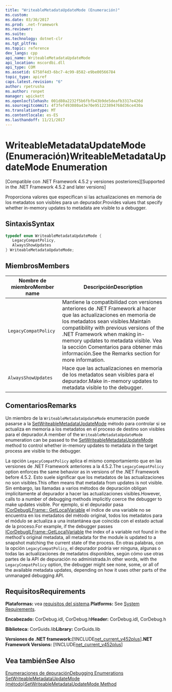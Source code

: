 ```yaml
---
title: "WriteableMetadataUpdateMode (Enumeración)"
ms.custom: 
ms.date: 03/30/2017
ms.prod: .net-framework
ms.reviewer: 
ms.suite: 
ms.technology: dotnet-clr
ms.tgt_pltfrm: 
ms.topic: reference
dev_langs: cpp
api_name: WriteableMetadataUpdateMode
api_location: mscordbi.dll
api_type: COM
ms.assetid: 6758f4d3-6bc7-4c99-8582-e9be00566784
topic_type: apiref
caps.latest.revision: "6"
author: rpetrusha
ms.author: ronpet
manager: wpickett
ms.openlocfilehash: 001d80a2232f5b6fbfb43b9de5deafb3317e426d
ms.sourcegitcommit: 4f3fef493080a43e70e951223894768d36ce430a
ms.translationtype: MT
ms.contentlocale: es-ES
ms.lasthandoff: 11/21/2017
---
```

# <a name="writeablemetadataupdatemode-enumeration"></a><span data-ttu-id="a9454-102">WriteableMetadataUpdateMode (Enumeración)</span><span class="sxs-lookup"><span data-stu-id="a9454-102">WriteableMetadataUpdateMode Enumeration</span></span>
<span data-ttu-id="a9454-103">[Compatible con .NET Framework 4.5.2 y versiones posteriores]</span><span class="sxs-lookup"><span data-stu-id="a9454-103">[Supported in the .NET Framework 4.5.2 and later versions]</span></span>  
  
 <span data-ttu-id="a9454-104">Proporciona valores que especifican si las actualizaciones en memoria de los metadatos son visibles para un depurador.</span><span class="sxs-lookup"><span data-stu-id="a9454-104">Provides values that specify whether in-memory updates to metadata are visible to a debugger.</span></span>  
  
## <a name="syntax"></a><span data-ttu-id="a9454-105">Sintaxis</span><span class="sxs-lookup"><span data-stu-id="a9454-105">Syntax</span></span>  
  
```cpp
typedef enum WriteableMetadataUpdateMode {  
   LegacyCompatPolicy,  
   AlwaysShowUpdates  
} WriteableMetadataUpdateMode;  
```  
  
## <a name="members"></a><span data-ttu-id="a9454-106">Miembros</span><span class="sxs-lookup"><span data-stu-id="a9454-106">Members</span></span>  
  
|<span data-ttu-id="a9454-107">Nombre de miembro</span><span class="sxs-lookup"><span data-stu-id="a9454-107">Member name</span></span>|<span data-ttu-id="a9454-108">Descripción</span><span class="sxs-lookup"><span data-stu-id="a9454-108">Description</span></span>|  
|-----------------|-----------------|  
|`LegacyCompatPolicy`|<span data-ttu-id="a9454-109">Mantiene la compatibilidad con versiones anteriores de .NET Framework al hacer que las actualizaciones en memoria de los metadatos sean visibles.</span><span class="sxs-lookup"><span data-stu-id="a9454-109">Maintain compatibility with previous versions of the .NET Framework when making in-memory updates to metadata visible.</span></span> <span data-ttu-id="a9454-110">Vea la sección Comentarios para obtener más información.</span><span class="sxs-lookup"><span data-stu-id="a9454-110">See the Remarks section for more information.</span></span>|  
|`AlwaysShowUpdates`|<span data-ttu-id="a9454-111">Hace que las actualizaciones en memoria de los metadatos sean visibles para el depurador.</span><span class="sxs-lookup"><span data-stu-id="a9454-111">Make in-memory updates to metadata visible to the debugger.</span></span>|  
  
## <a name="remarks"></a><span data-ttu-id="a9454-112">Comentarios</span><span class="sxs-lookup"><span data-stu-id="a9454-112">Remarks</span></span>  
 <span data-ttu-id="a9454-113">Un miembro de la `WriteableMetadataUpdateMode` enumeración puede pasarse a la [SetWriteableMetadataUpdateMode](../../../../docs/framework/unmanaged-api/debugging/icordebugprocess7-setwriteablemetadataupdatemode-method.md) método para controlar si se actualiza en memoria a los metadatos en el proceso de destino son visibles para el depurador.</span><span class="sxs-lookup"><span data-stu-id="a9454-113">A member of the `WriteableMetadataUpdateMode` enumeration can be passed to the [SetWriteableMetadataUpdateMode](../../../../docs/framework/unmanaged-api/debugging/icordebugprocess7-setwriteablemetadataupdatemode-method.md) method to control whether in-memory updates to metadata in the target process are visible to the debugger.</span></span>  
  
 <span data-ttu-id="a9454-114">La opción `LegacyCompatPolicy` aplica el mismo comportamiento que en las versiones de .NET Framework anteriores a la 4.5.2.</span><span class="sxs-lookup"><span data-stu-id="a9454-114">The `LegacyCompatPolicy` option enforces the same behavior as in versions of the .NET Framework before 4.5.2.</span></span> <span data-ttu-id="a9454-115">Esto suele significar que los metadatos de las actualizaciones no son visibles.</span><span class="sxs-lookup"><span data-stu-id="a9454-115">This often means that metadata from updates is not visible.</span></span> <span data-ttu-id="a9454-116">Sin embargo, las llamadas a varios métodos de depuración obligan implícitamente al depurador a hacer las actualizaciones visibles.</span><span class="sxs-lookup"><span data-stu-id="a9454-116">However, calls to a number of debugging methods implicitly coerce the debugger to make updates visible.</span></span> <span data-ttu-id="a9454-117">Por ejemplo, si el depurador pasa [ICorDebugILFrame:: GetLocalVariable](../../../../docs/framework/unmanaged-api/debugging/icordebugilframe-getlocalvariable-method.md) el índice de una variable no se encuentra en los metadatos del método original, todos los metadatos para el módulo se actualiza a una instantánea que coincida con el estado actual de la proceso.</span><span class="sxs-lookup"><span data-stu-id="a9454-117">For example, if the debugger passes [ICorDebugILFrame::GetLocalVariable](../../../../docs/framework/unmanaged-api/debugging/icordebugilframe-getlocalvariable-method.md) the index of a variable not found in the method's original metadata, all metadata for the module is updated to a snapshot matching the current state of the process.</span></span> <span data-ttu-id="a9454-118">En otras palabras, con la opción `LegacyCompatPolicy`, el depurador podría ver ninguna, algunas o todas las actualizaciones de metadatos disponibles, según cómo use otras partes de la API de depuración no administrada.</span><span class="sxs-lookup"><span data-stu-id="a9454-118">In other words, with the `LegacyCompatPolicy` option, the debugger might see none, some, or all of the available metadata updates, depending on how it uses other parts of the unmanaged debugging API.</span></span>  
  
## <a name="requirements"></a><span data-ttu-id="a9454-119">Requisitos</span><span class="sxs-lookup"><span data-stu-id="a9454-119">Requirements</span></span>  
 <span data-ttu-id="a9454-120">**Plataformas:** vea [requisitos del sistema](../../../../docs/framework/get-started/system-requirements.md).</span><span class="sxs-lookup"><span data-stu-id="a9454-120">**Platforms:** See [System Requirements](../../../../docs/framework/get-started/system-requirements.md).</span></span>  
  
 <span data-ttu-id="a9454-121">**Encabezado:** CorDebug.idl, CorDebug.h</span><span class="sxs-lookup"><span data-stu-id="a9454-121">**Header:** CorDebug.idl, CorDebug.h</span></span>  
  
 <span data-ttu-id="a9454-122">**Biblioteca:** CorGuids.lib</span><span class="sxs-lookup"><span data-stu-id="a9454-122">**Library:** CorGuids.lib</span></span>  
  
 <span data-ttu-id="a9454-123">**Versiones de .NET framework:**[!INCLUDE[net_current_v452plus](../../../../includes/net-current-v452plus-md.md)]</span><span class="sxs-lookup"><span data-stu-id="a9454-123">**.NET Framework Versions:** [!INCLUDE[net_current_v452plus](../../../../includes/net-current-v452plus-md.md)]</span></span>  
  
## <a name="see-also"></a><span data-ttu-id="a9454-124">Vea también</span><span class="sxs-lookup"><span data-stu-id="a9454-124">See Also</span></span>  
 [<span data-ttu-id="a9454-125">Enumeraciones de depuración</span><span class="sxs-lookup"><span data-stu-id="a9454-125">Debugging Enumerations</span></span>](../../../../docs/framework/unmanaged-api/debugging/debugging-enumerations.md)  
 [<span data-ttu-id="a9454-126">SetWriteableMetadataUpdateMode (método)</span><span class="sxs-lookup"><span data-stu-id="a9454-126">SetWriteableMetadataUpdateMode Method</span></span>](../../../../docs/framework/unmanaged-api/debugging/icordebugprocess7-setwriteablemetadataupdatemode-method.md)
